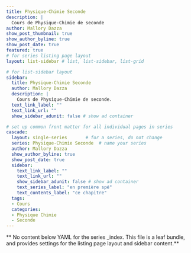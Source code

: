 ```yaml
---
title: Physique-Chimie Seconde
description: |
  Cours de Physique-Chimie de seconde
author: Mallory Dazza
show_post_thumbnail: true
show_author_byline: true
show_post_date: true
featured: true
# for series listing page layout
layout: list-sidebar # list, list-sidebar, list-grid

# for list-sidebar layout
sidebar: 
  title: Physique-Chimie Seconde
  author: Mallory Dazza
  description: |
    Cours de Physique-Chimie de seconde.
  text_link_label: ""
  text_link_url: ""
  show_sidebar_adunit: false # show ad container

# set up common front matter for all individual pages in series
cascade:
  layout: single-series       # for a series, do not change
  series: Physique-Chimie Seconde  # name your series
  author: Mallory Dazza
  show_author_byline: true
  show_post_date: true
  sidebar:
    text_link_label: ""
    text_link_url: ""
    show_sidebar_adunit: false # show ad container
    text_series_label: "en première spé" 
    text_contents_label: "ce chapitre" 
  tags:
  - Cours
  categories:
  - Physique Chimie
  - Seconde
---
```


** No content below YAML for the series _index. This file is a leaf bundle, and provides settings for the listing page layout and sidebar content.**
